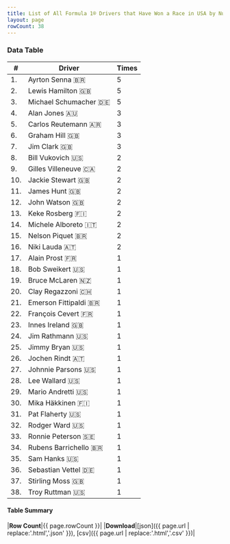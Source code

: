 ```yaml
---
title: List of All Formula 1® Drivers that Have Won a Race in USA by Number of Times
layout: page
rowCount: 38
---
```


<canvas id="chart" width="400" height="180"></canvas>
<script>
var data = {
    "datasets": [
        {
            "backgroundColor": [
                "#f3a935",
                "#f3a935",
                "#f3a935",
                "#f3a935",
                "#f3a935",
                "#f3a935",
                "#f3a935",
                "#f3a935",
                "#f3a935",
                "#f3a935",
                "#f3a935",
                "#f3a935",
                "#f3a935",
                "#f3a935",
                "#f3a935",
                "#f3a935",
                "#f3a935",
                "#f3a935",
                "#f3a935",
                "#f3a935",
                "#f3a935",
                "#f3a935",
                "#f3a935",
                "#f3a935",
                "#f3a935",
                "#f3a935",
                "#f3a935",
                "#f3a935",
                "#f3a935",
                "#f3a935",
                "#f3a935",
                "#f3a935",
                "#f3a935",
                "#f3a935",
                "#f3a935",
                "#f3a935",
                "#f3a935",
                "#f3a935"
            ],
            "borderColor": [
                "#f68639",
                "#f68639",
                "#f68639",
                "#f68639",
                "#f68639",
                "#f68639",
                "#f68639",
                "#f68639",
                "#f68639",
                "#f68639",
                "#f68639",
                "#f68639",
                "#f68639",
                "#f68639",
                "#f68639",
                "#f68639",
                "#f68639",
                "#f68639",
                "#f68639",
                "#f68639",
                "#f68639",
                "#f68639",
                "#f68639",
                "#f68639",
                "#f68639",
                "#f68639",
                "#f68639",
                "#f68639",
                "#f68639",
                "#f68639",
                "#f68639",
                "#f68639",
                "#f68639",
                "#f68639",
                "#f68639",
                "#f68639",
                "#f68639",
                "#f68639"
            ],
            "borderWidth": 1,
            "data": [
                5.0,
                5.0,
                5.0,
                3.0,
                3.0,
                3.0,
                3.0,
                2.0,
                2.0,
                2.0,
                2.0,
                2.0,
                2.0,
                2.0,
                2.0,
                2.0,
                1.0,
                1.0,
                1.0,
                1.0,
                1.0,
                1.0,
                1.0,
                1.0,
                1.0,
                1.0,
                1.0,
                1.0,
                1.0,
                1.0,
                1.0,
                1.0,
                1.0,
                1.0,
                1.0,
                1.0,
                1.0,
                1.0
            ],
            "label": "Times"
        }
    ],
    "labels": [
        "Ayrton Senna",
        "Lewis Hamilton",
        "Michael Schumacher",
        "Alan Jones",
        "Carlos Reutemann",
        "Graham Hill",
        "Jim Clark",
        "Bill Vukovich",
        "Gilles Villeneuve",
        "Jackie Stewart",
        "James Hunt",
        "John Watson",
        "Keke Rosberg",
        "Michele Alboreto",
        "Nelson Piquet",
        "Niki Lauda",
        "Alain Prost",
        "Bob Sweikert",
        "Bruce McLaren",
        "Clay Regazzoni",
        "Emerson Fittipaldi",
        "François Cevert",
        "Innes Ireland",
        "Jim Rathmann",
        "Jimmy Bryan",
        "Jochen Rindt",
        "Johnnie Parsons",
        "Lee Wallard",
        "Mario Andretti",
        "Mika Häkkinen",
        "Pat Flaherty",
        "Rodger Ward",
        "Ronnie Peterson",
        "Rubens Barrichello",
        "Sam Hanks",
        "Sebastian Vettel",
        "Stirling Moss",
        "Troy Ruttman"
    ]
};
var options = {
  legend: {
    display: false
  },
  scales: {
    xAxes: [{
      ticks: {
        beginAtZero: true,
        maxRotation: 180,
        display: window.innerWidth > 800
      }
    }],
    yAxes: [{
      ticks: {
        beginAtZero: true
      }
    }]
  },
  onResize: function(chart, size) {
    chart.options.scales.xAxes[0].ticks.display = size.width > 800;
  }
};
var chart = new Chart("chart", {
    data: data,
    type: 'bar',
    options: options
});
</script>

<!-- div id="chart-navigation">
<button onclick="window.location = chart.toBase64Image();">Save as Image</button>
<button onclick="window.location = chart.toBase64Image();">Hello</button>
<button onclick="window.location = chart.toBase64Image();">Hello</button>
<select>
<option>one</option>
<option>two</option>
<option>three</option>
</select>
</div -->




### Data Table

| # | Driver | Times |
|--|--|--|
| 1. | Ayrton Senna 🇧🇷 | 5 |
| 2. | Lewis Hamilton 🇬🇧 | 5 |
| 3. | Michael Schumacher 🇩🇪 | 5 |
| 4. | Alan Jones 🇦🇺 | 3 |
| 5. | Carlos Reutemann 🇦🇷 | 3 |
| 6. | Graham Hill 🇬🇧 | 3 |
| 7. | Jim Clark 🇬🇧 | 3 |
| 8. | Bill Vukovich 🇺🇸 | 2 |
| 9. | Gilles Villeneuve 🇨🇦 | 2 |
| 10. | Jackie Stewart 🇬🇧 | 2 |
| 11. | James Hunt 🇬🇧 | 2 |
| 12. | John Watson 🇬🇧 | 2 |
| 13. | Keke Rosberg 🇫🇮 | 2 |
| 14. | Michele Alboreto 🇮🇹 | 2 |
| 15. | Nelson Piquet 🇧🇷 | 2 |
| 16. | Niki Lauda 🇦🇹 | 2 |
| 17. | Alain Prost 🇫🇷 | 1 |
| 18. | Bob Sweikert 🇺🇸 | 1 |
| 19. | Bruce McLaren 🇳🇿 | 1 |
| 20. | Clay Regazzoni 🇨🇭 | 1 |
| 21. | Emerson Fittipaldi 🇧🇷 | 1 |
| 22. | François Cevert 🇫🇷 | 1 |
| 23. | Innes Ireland 🇬🇧 | 1 |
| 24. | Jim Rathmann 🇺🇸 | 1 |
| 25. | Jimmy Bryan 🇺🇸 | 1 |
| 26. | Jochen Rindt 🇦🇹 | 1 |
| 27. | Johnnie Parsons 🇺🇸 | 1 |
| 28. | Lee Wallard 🇺🇸 | 1 |
| 29. | Mario Andretti 🇺🇸 | 1 |
| 30. | Mika Häkkinen 🇫🇮 | 1 |
| 31. | Pat Flaherty 🇺🇸 | 1 |
| 32. | Rodger Ward 🇺🇸 | 1 |
| 33. | Ronnie Peterson 🇸🇪 | 1 |
| 34. | Rubens Barrichello 🇧🇷 | 1 |
| 35. | Sam Hanks 🇺🇸 | 1 |
| 36. | Sebastian Vettel 🇩🇪 | 1 |
| 37. | Stirling Moss 🇬🇧 | 1 |
| 38. | Troy Ruttman 🇺🇸 | 1 |

#### Table Summary

|**Row Count**|{{ page.rowCount }}|
|**Download**|[json]({{ page.url | replace:'.html','.json' }}), [csv]({{ page.url | replace:'.html','.csv' }})|
